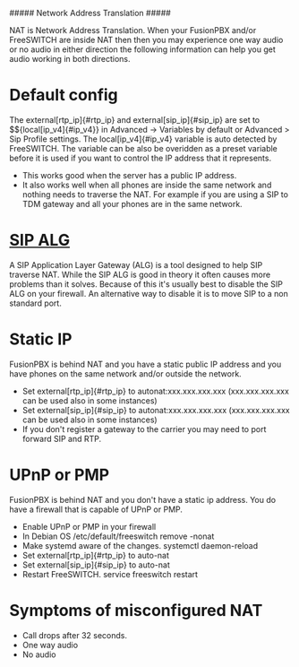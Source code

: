 \##### Network Address Translation \#####

NAT is Network Address Translation. When your FusionPBX and/or
FreeSWITCH are inside NAT then then you may experience one way audio or
no audio in either direction the following information can help you get
audio working in both directions.

# Default config

The external[rtp_ip]{#rtp_ip} and external[sip_ip]{#sip_ip} are set to
\$\${local[ip_v4]{#ip_v4}} in Advanced -\> Variables by default or
Advanced \> Sip Profile settings. The local[ip_v4]{#ip_v4} variable is
auto detected by FreeSWITCH. The variable can be also be overidden as a
preset variable before it is used if you want to control the IP address
that it represents.

-   This works good when the server has a public IP address.
-   It also works well when all phones are inside the same network and
    nothing needs to traverse the NAT. For example if you are using a
    SIP to TDM gateway and all your phones are in the same network.

# [SIP ALG](http://docs.fusionpbx.com/en/latest/firewall/firewall_devices.html#sip-alg)

A SIP Application Layer Gateway (ALG) is a tool designed to help SIP
traverse NAT. While the SIP ALG is good in theory it often causes more
problems than it solves. Because of this it\'s usually best to disable
the SIP ALG on your firewall. An alternative way to disable it is to
move SIP to a non standard port.

# Static IP

FusionPBX is behind NAT and you have a static public IP address and you
have phones on the same network and/or outside the network.

-   Set external[rtp_ip]{#rtp_ip} to autonat:xxx.xxx.xxx.xxx
    (xxx.xxx.xxx.xxx can be used also in some instances)
-   Set external[sip_ip]{#sip_ip} to autonat:xxx.xxx.xxx.xxx
    (xxx.xxx.xxx.xxx can be used also in some instances)
-   If you don\'t register a gateway to the carrier you may need to port
    forward SIP and RTP.

# UPnP or PMP

FusionPBX is behind NAT and you don\'t have a static ip address. You do
have a firewall that is capable of UPnP or PMP.

-   Enable UPnP or PMP in your firewall
-   In Debian OS /etc/default/freeswitch remove -nonat
-   Make systemd aware of the changes. systemctl daemon-reload
-   Set external[rtp_ip]{#rtp_ip} to auto-nat
-   Set external[sip_ip]{#sip_ip} to auto-nat
-   Restart FreeSWITCH. service freeswitch restart

# Symptoms of misconfigured NAT

-   Call drops after 32 seconds.
-   One way audio
-   No audio
